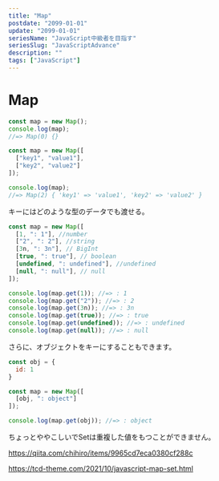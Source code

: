 ```yaml
---
title: "Map"
postdate: "2099-01-01"
update: "2099-01-01"
seriesName: "JavaScript中級者を目指す"
seriesSlug: "JavaScriptAdvance"
description: ""
tags: ["JavaScript"]
---
```


# Map

```javascript
const map = new Map();
console.log(map);
//=> Map(0) {}
```


```javascript
const map = new Map([
  ["key1", "value1"],
  ["key2", "value2"]
]);

console.log(map);
//=> Map(2) { 'key1' => 'value1', 'key2' => 'value2' }
```

キーにはどのような型のデータでも渡せる。

```javascript
const map = new Map([
  [1, ": 1"], //number
  ["2", ": 2"], //string
  [3n, ": 3n"], // BigInt
  [true, ": true"], // boolean
  [undefined, ": undefined"], //undefined
  [null, ": null"], // null
]);

console.log(map.get(1)); //=> : 1
console.log(map.get("2")); //=> : 2
console.log(map.get(3n)); //=> : 3n
console.log(map.get(true)); //=> : true
console.log(map.get(undefined)); //=> : undefined
console.log(map.get(null)); //=> : null
```


さらに、オブジェクトをキーにすることもできます。

```javascript
const obj = {
  id: 1
}

const map = new Map([
  [obj, ": object"]
]);

console.log(map.get(obj)); //=> : object
```

ちょっとややこしいでSetは重複した値をもつことができません。

https://qiita.com/chihiro/items/9965cd7eca0380cf288c

https://tcd-theme.com/2021/10/javascript-map-set.html
